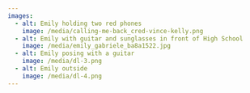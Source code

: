 ```yaml
---
images:
  - alt: Emily holding two red phones
    image: /media/calling-me-back_cred-vince-kelly.png
  - alt: Emily with guitar and sunglasses in front of High School
    image: /media/emily_gabriele_ba8a1522.jpg
  - alt: Emily posing with a guitar
    image: /media/dl-3.png
  - alt: Emily outside
    image: /media/dl-4.png
---
```


